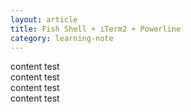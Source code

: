 ```yaml
---
layout: article
title: Fish Shell + iTerm2 + Powerline
category: learning-note
---
```


content test <br/>
content test <br/>
content test <br/>
content test <br/>